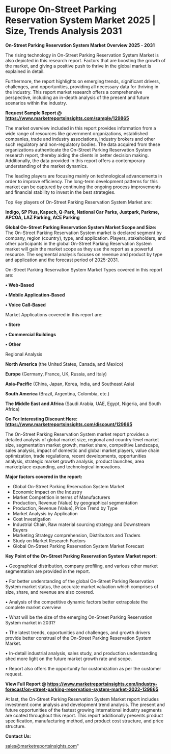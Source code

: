 # Europe On-Street Parking Reservation System Market 2025 | Size, Trends Analysis 2031

<Strong> On-Street Parking Reservation System Market Overview 2025 - 2031</strong>

The rising technology in On-Street Parking Reservation System Market is also depicted in this research report. Factors that are boosting the growth of the market, and giving a positive push to thrive in the global market is explained in detail.

Furthermore, the report highlights on emerging trends, significant drivers, challenges, and opportunities, providing all necessary data for thriving in the industry. This report market research offers a comprehensive perspective, including an in-depth analysis of the present and future scenarios within the industry.

<strong>Request Sample Report @ <a href=https://www.marketreportsinsights.com/sample/129865>https://www.marketreportsinsights.com/sample/129865</a></strong>

The market overview included in this report provides information from a wide range of resources like government organizations, established companies, trade and industry associations, industry brokers and other such regulatory and non-regulatory bodies. The data acquired from these organizations authenticate the On-Street Parking Reservation System research report, thereby aiding the clients in better decision making. Additionally, the data provided in this report offers a contemporary understanding of the market dynamics.

The leading players are focusing mainly on technological advancements in order to improve efficiency. The long-term development patterns for this market can be captured by continuing the ongoing process improvements and financial stability to invest in the best strategies.

Top Key players of On-Street Parking Reservation System Market are:

<strong>Indigo, SP Plus, Kapsch, Q-Park, National Car Parks, Justpark, Parkme, APCOA, LAZ Parking, ACE Parking</strong>

<strong><b>Global On-Street Parking Reservation System Market Scope and Size:</b></strong>
The On-Street Parking Reservation System market is declared segment by company, region (country), type, and application. Players, stakeholders, and other participants in the global On-Street Parking Reservation System market will gain the market scope as they use the report as a powerful resource. The segmental analysis focuses on revenue and product by type and application and the forecast period of 2025-2031.

On-Street Parking Reservation System Market Types covered in this report are:

<strong>• Web-Based

• Mobile Application-Based

• Voice Call-Based</strong>

Market Applications covered in this report are:

<strong>• Store

• Commercial Buildings

• Other</strong> 

Regional Analysis

<strong>North America</strong> (the United States, Canada, and Mexico)

<strong>Europe</strong> (Germany, France, UK, Russia, and Italy)

<strong>Asia-Pacific</strong> (China, Japan, Korea, India, and Southeast Asia)

<strong>South America</strong> (Brazil, Argentina, Colombia, etc.)

<strong>The Middle East and Africa</strong> (Saudi Arabia, UAE, Egypt, Nigeria, and South Africa)

<strong>Go For Interesting Discount Here: <a href=https://www.marketreportsinsights.com/discount/129865>https://www.marketreportsinsights.com/discount/129865</a></strong>

The On-Street Parking Reservation System market report provides a detailed analysis of global market size, regional and country-level market size, segmentation market growth, market share, competitive Landscape, sales analysis, impact of domestic and global market players, value chain optimization, trade regulations, recent developments, opportunities analysis, strategic market growth analysis, product launches, area marketplace expanding, and technological innovations.

<strong><b>Major factors covered in the report:</b></strong>
<ul>
  <li>Global On-Street Parking Reservation System Market </li>
  <li>Economic Impact on the Industry</li>
  <li>Market Competition in terms of Manufacturers</li>
  <li>Production, Revenue (Value) by geographical segmentation</li>
  <li>Production, Revenue (Value), Price Trend by Type</li>
  <li>Market Analysis by Application</li>
  <li>Cost Investigation</li>
  <li>Industrial Chain, Raw material sourcing strategy and Downstream Buyers</li>
  <li>Marketing Strategy comprehension, Distributors and Traders</li>
  <li>Study on Market Research Factors</li>
  <li>Global On-Street Parking Reservation System Market Forecast</li>
</ul>

<strong><b>Key Point of the On-Street Parking Reservation System Market report:</b></strong>

• Geographical distribution, company profiling, and various other market segmentation are provided in the report.

• For better understanding of the global On-Street Parking Reservation System market status, the accurate market valuation which comprises of size, share, and revenue are also covered.

• Analysis of the competitive dynamic factors better extrapolate the complete market overview

• What will be the size of the emerging On-Street Parking Reservation System market in 2031?

• The latest trends, opportunities and challenges, and growth drivers provide better construal of the On-Street Parking Reservation System Market.

• In-detail industrial analysis, sales study, and production understanding shed more light on the future market growth rate and scope.

• Report also offers the opportunity for customization as per the customer request.

<strong><b>View Full Report @ <a href=https://www.marketreportsinsights.com/industry-forecast/on-street-parking-reservation-system-market-2022-129865>https://www.marketreportsinsights.com/industry-forecast/on-street-parking-reservation-system-market-2022-129865</a></b></strong>


At last, the On-Street Parking Reservation System Market report includes investment come analysis and development trend analysis. The present and future opportunities of the fastest growing international industry segments are coated throughout this report. This report additionally presents product specification, manufacturing method, and product cost structure, and price structure.

<strong>Contact Us:</strong>

sales@marketreportsinsights.com"
